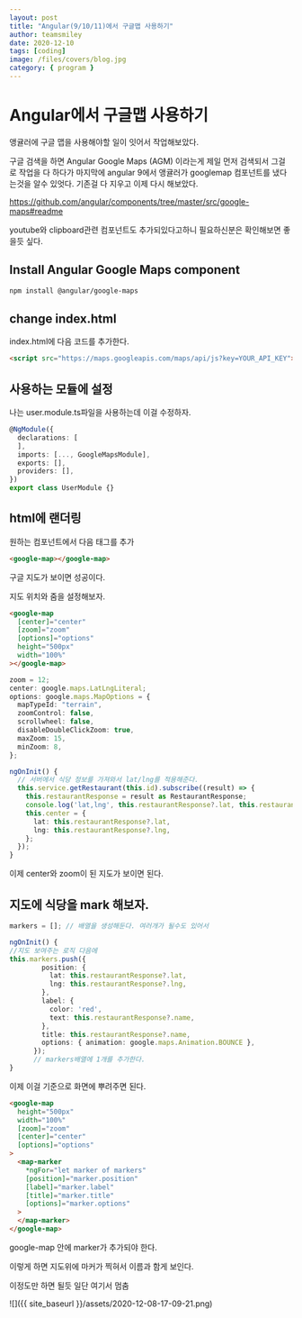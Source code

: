 ```yaml
---
layout: post
title: "Angular(9/10/11)에서 구글맵 사용하기"
author: teamsmiley
date: 2020-12-10
tags: [coding]
image: /files/covers/blog.jpg
category: { program }
---
```


# Angular에서 구글맵 사용하기

앵귤러에 구글 맵을 사용해야할 일이 잇어서 작업해보았다.

구글 검색을 하면 Angular Google Maps (AGM) 이라는게 제일 먼저 검색되서 그걸로 작업을 다 하다가 마지막에 angular 9에서 앵귤러가 googlemap 컴포넌트를 냈다는것을 알수 있엇다.
기존걸 다 지우고 이제 다시 해보았다.

https://github.com/angular/components/tree/master/src/google-maps#readme

youtube와 clipboard관련 컴포넌트도 추가되있다고하니 필요하신분은 확인해보면 좋을듯 싶다.

## Install Angular Google Maps component

```bash
npm install @angular/google-maps
```

## change index.html

index.html에 다음 코드를 추가한다.

```html
<script src="https://maps.googleapis.com/maps/api/js?key=YOUR_API_KEY"></script>
```

## 사용하는 모듈에 설정

나는 user.module.ts파일을 사용하는데 이걸 수정하자.

```ts
@NgModule({
  declarations: [
  ],
  imports: [..., GoogleMapsModule],
  exports: [],
  providers: [],
})
export class UserModule {}
```

## html에 랜더링

원하는 컴포넌트에서 다음 태그를 추가

```html
<google-map></google-map>
```

구글 지도가 보이면 성공이다.

지도 위치와 줌을 설정해보자.

```html
<google-map
  [center]="center"
  [zoom]="zoom"
  [options]="options"
  height="500px"
  width="100%"
></google-map>
```

```ts
zoom = 12;
center: google.maps.LatLngLiteral;
options: google.maps.MapOptions = {
  mapTypeId: "terrain",
  zoomControl: false,
  scrollwheel: false,
  disableDoubleClickZoom: true,
  maxZoom: 15,
  minZoom: 8,
};

ngOnInit() {
  // 서버에서 식당 정보를 가져와서 lat/lng를 적용해준다.
  this.service.getRestaurant(this.id).subscribe((result) => {
    this.restaurantResponse = result as RestaurantResponse;
    console.log('lat,lng', this.restaurantResponse?.lat, this.restaurantResponse?.lng);
    this.center = {
      lat: this.restaurantResponse?.lat,
      lng: this.restaurantResponse?.lng,
    };
  });
}
```

이제 center와 zoom이 된 지도가 보이면 된다.

## 지도에 식당을 mark 해보자.

```ts
markers = []; // 배열을 생성해둔다. 여러개가 될수도 있어서

ngOnInit() {
//지도 보여주는 로직 다음에
this.markers.push({
        position: {
          lat: this.restaurantResponse?.lat,
          lng: this.restaurantResponse?.lng,
        },
        label: {
          color: 'red',
          text: this.restaurantResponse?.name,
        },
        title: this.restaurantResponse?.name,
        options: { animation: google.maps.Animation.BOUNCE },
      });
      // markers배열에 1개를 추가한다.
}
```

이제 이걸 기준으로 화면에 뿌려주면 된다.

```html
<google-map
  height="500px"
  width="100%"
  [zoom]="zoom"
  [center]="center"
  [options]="options"
>
  <map-marker
    *ngFor="let marker of markers"
    [position]="marker.position"
    [label]="marker.label"
    [title]="marker.title"
    [options]="marker.options"
  >
  </map-marker>
</google-map>
```

google-map 안에 marker가 추가되야 한다.

이렇게 하면 지도위에 마커가 찍혀서 이름과 함게 보인다.

이정도만 하면 될듯 일단 여기서 멈춤

![]({{ site_baseurl }}/assets/2020-12-08-17-09-21.png)
